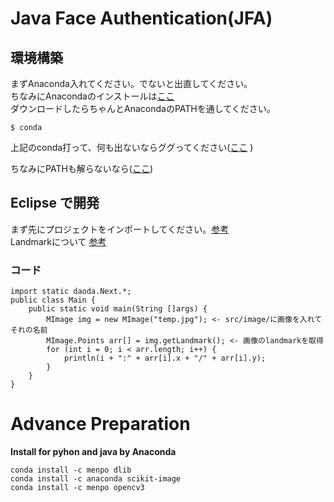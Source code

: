 # Java  Face Authentication(JFA)

## 環境構築
まずAnaconda入れてください。でないと出直してください。  
ちなみにAnacondaのインストールは[ここ](https://www.anaconda.com/distribution/)  
ダウンロードしたらちゃんとAnacondaのPATHを通してください。
```
$ conda
```
上記のconda打って、何も出ないならググってください([ここ](https://www.google.com/search?rlz=1C5CHFA_enJP739JP739&ei=RhDhXPPvEsaB8gWzha6QAQ&q=anaconda+path+%E9%80%9A%E3%81%99&oq=anaconda+PATH&gs_l=psy-ab.1.0.35i39j0l7.3114.6233..7675...1.0..0.84.540.7......0....1..gws-wiz.......0i71j0i4j35i39i19j35i304i39j0i13.wJAZ7KujD_Q) )

ちなみにPATHも解らないなら([ここ](https://www.google.com/search?rlz=1C5CHFA_enJP739JP739&ei=8BDhXPayI5yBr7wPpaafwAw&q=%E7%92%B0%E5%A2%83%E5%A4%89%E6%95%B0&oq=%E7%92%B0%E5%A2%83%E5%A4%89%E6%95%B0&gs_l=psy-ab.3..35i39l2j0i67l2j0i4i37l2j0i67j0i4i37.61507.65164..66172...5.0..0.108.1244.13j1......0....1..gws-wiz.......0i4i10i37j0i131j0i131i4i37.FAr9hQOgjBY))



## Eclipse で開発
まず先にプロジェクトをインポートしてください。[参考](https://www.javadrive.jp/eclipse3/project/index4.html)  
Landmarkについて
[参考](https://www.pyimagesearch.com/2017/04/03/facial-landmarks-dlib-opencv-python/)
### コード
```
import static daoda.Next.*;
public class Main {
	public static void main(String []args) {
		MImage img = new MImage("temp.jpg"); <- src/image/に画像を入れてそれの名前
		MImage.Points arr[] = img.getLandmark(); <- 画像のlandmarkを取得
		for (int i = 0; i < arr.length; i++) {
			println(i + ":" + arr[i].x + "/" + arr[i].y);
		}
	}
}

```





# Advance Preparation
**Install for pyhon and java by Anaconda**
```
conda install -c menpo dlib 
conda install -c anaconda scikit-image 
conda install -c menpo opencv3 
```

